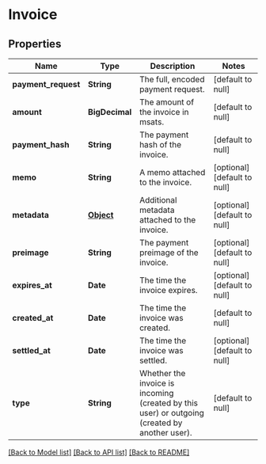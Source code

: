 # Invoice
## Properties

| Name | Type | Description | Notes |
|------------ | ------------- | ------------- | -------------|
| **payment\_request** | **String** | The full, encoded payment request. | [default to null] |
| **amount** | **BigDecimal** | The amount of the invoice in msats. | [default to null] |
| **payment\_hash** | **String** | The payment hash of the invoice. | [default to null] |
| **memo** | **String** | A memo attached to the invoice. | [optional] [default to null] |
| **metadata** | [**Object**](.md) | Additional metadata attached to the invoice. | [optional] [default to null] |
| **preimage** | **String** | The payment preimage of the invoice. | [optional] [default to null] |
| **expires\_at** | **Date** | The time the invoice expires. | [optional] [default to null] |
| **created\_at** | **Date** | The time the invoice was created. | [default to null] |
| **settled\_at** | **Date** | The time the invoice was settled. | [optional] [default to null] |
| **type** | **String** | Whether the invoice is incoming (created by this user) or outgoing (created by another user). | [default to null] |

[[Back to Model list]](../README.md#documentation-for-models) [[Back to API list]](../README.md#documentation-for-api-endpoints) [[Back to README]](../README.md)

